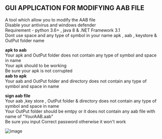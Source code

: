 ## GUI APPLICATION FOR MODIFYING AAB FILE 

A tool which allow you to modify the AAB file  <br /> 
Disable your antivirus and windows defender <br /> 
Requirement - python 3.6+ , java 8 & .NET Framework 3.1 <br /> 
Dont use space and any type of symbol in your name  apk , aab , keystore & OutPut folder name <br /> 

**apk to aab**<br /> 
Your apk and OutPut folder does not contain any type  of symbol and space in name <br /> 
Your apk should to be working<br /> 
Be sure your apk is not corrupted <br /> 
**aab to apk**<br /> 
Your aab and OutPut folder and directory  does not contain any type of symbol and space in name <br /> 

**sign aab file**<br /> 
Your aab ,key store , OutPut folder & directory  does not contain any type of symbol and space in name <br /> 
Your OutPut folder should be emtpy or it does not contain any aab file with name of "YourAAB.aab" <br /> 
Be sure you input Correct password otherwise it won't work <br /> 

![image](https://user-images.githubusercontent.com/89777396/140510602-89dc98ee-178a-468d-b524-7807bc55619d.png)
